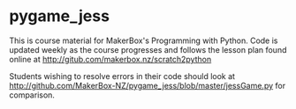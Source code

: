 # pygame_jess

This is course material for MakerBox's Programming with Python.  Code is updated weekly as the course progresses and follows the lesson plan found online at http://gitub.com/makerbox.nz/scratch2python

Students wishing to resolve errors in their code should look at http://github.com/MakerBox-NZ/pygame_jess/blob/master/jessGame.py for comparison.
